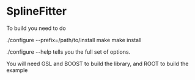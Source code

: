 # SplineFitter

To build you need to do

./configure --prefix=/path/to/install <other options>
make
make install


./configure --help tells you the full set of options.  

You will need GSL and BOOST to build the library, and ROOT to build the example
